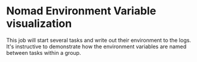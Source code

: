 # Nomad Environment Variable visualization

This job will start several tasks and write out their environment to the logs.
It's instructive to demonstrate how the environment variables are named between
tasks within a group.
